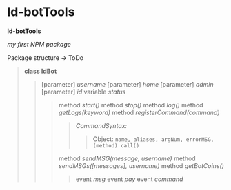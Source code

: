 # ld-botTools

**ld-botTools**

*my first NPM package*

Package structure -> ToDo
> **class ldBot**
> > [parameter] _username_
> > [parameter] _home_
> > [parameter] _admin_
> > [parameter] _id_
> > variable _status_
> > > method _start()_
> > > method _stop()_
> > > method _log()_
> > > method _getLogs(keyword)_
> > > method _registerCommand(command)_
> > > > _CommandSyntax:_
> > > > > Object: `name, aliases, argNum, errorMSG, (method) call()`
> > >
> > > method _sendMSG(message, username)_
> > > method _sendMSGs([messages], username)_
> > > method _getBotCoins()_
> > > > event _msg_
> > > > event _pay_
> > > > event _command_
